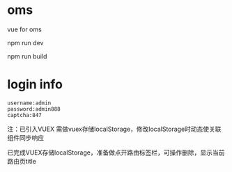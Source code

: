 # oms
vue for oms

npm run dev

npm run build 

# login info

    username:admin
    password:admin888
    captcha:847

注：已引入VUEX 需做vuex存储localStorage，修改localStorage时动态使关联组件同步响应

已完成VUEX存储localStorage，准备做点开路由标签栏，可操作删除，显示当前路由页title